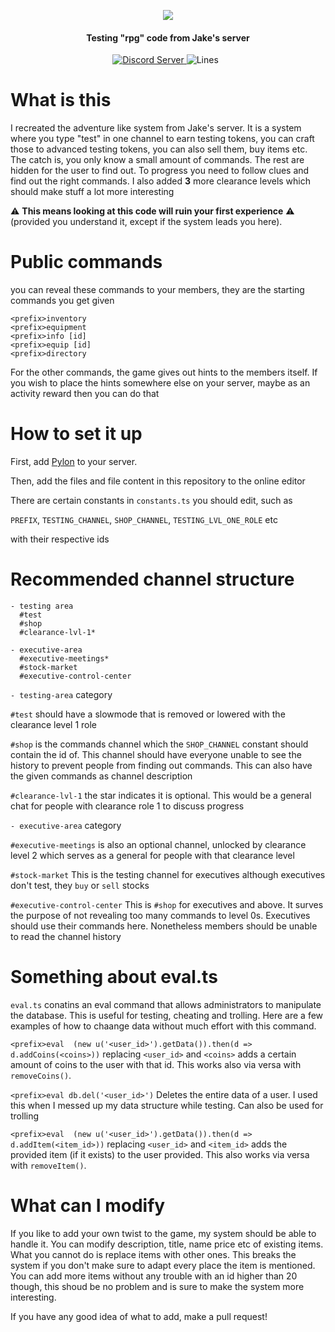 
<p align="center">
  <a href"https://discord.com/invite/jake">
     <img src="https://cdn.discordapp.com/icons/242101182183505920/4887c1254bf7c5e173e01ebfee84c74d.png?size=256">
  </a>
</p>
<h4 align="center">Testing "rpg" code from Jake's server</h4>
<p align="center">
  <a href="https://discord.gg/zXqDHkm/">
    <img alt="Discord Server" src="https://img.shields.io/discord/691713541262147687.svg?label=Discord&logo=discord&logoColor=ffffff&color=7389D8&labelColor=6A7EC2&style=flat">
  </a>
  <a>
    <img alt="Lines" src="https://img.shields.io/tokei/lines/github/Kile/testing">
  </a>
  <a>
    <img scr="https://img.shields.io/github/commit-activity/Kiles-Comissions/testing">
  </a>
    <a>
    <img scr="https://img.shields.io/github/license/Kiles-Comissions/testing">
  </a>
</p>

# What is this
I recreated the adventure like system from Jake's server. It is a system where you type "test" in one channel to earn testing tokens, you can craft those to advanced testing tokens, you can also sell them, buy items etc. 
The catch is, you only know a small amount of commands. The rest are hidden for the user to find out. To progress you need to follow clues and find out the right commands. 
I also added **3** more clearance levels which should make stuff a lot more interesting

⚠️ **This means looking at this code will ruin your first experience** ⚠️ (provided you understand it, except if the system leads you here).

# Public commands
you can reveal these commands to your members, they are the starting commands you get given 
```
<prefix>inventory
<prefix>equipment
<prefix>info [id]
<prefix>equip [id]
<prefix>directory
```
For the other commands, the game gives out hints to the members itself. If you wish to place the hints somewhere else on your server, maybe as an activity reward then you can do that

# How to set it up
First, add [Pylon](https://pylon.bot) to your server. 

Then, add the files and file content in this repository to the online editor

There are certain constants in `constants.ts` you should edit, such as

`PREFIX`, `TESTING_CHANNEL`, `SHOP_CHANNEL`, `TESTING_LVL_ONE_ROLE` etc

with their respective ids

# Recommended channel structure
```
- testing area
  #test
  #shop
  #clearance-lvl-1*

- executive-area
  #executive-meetings*
  #stock-market
  #executive-control-center
```
`- testing-area` category 

`#test` should have a slowmode that is removed or lowered with the clearance level 1 role

`#shop` is the commands channel which the `SHOP_CHANNEL` constant should contain the id of. This channel should have everyone unable to see the history to prevent people from finding out commands. This can also have the given commands as channel description

`#clearance-lvl-1` the star indicates it is optional. This would be a general chat for people with clearance role 1 to discuss progress

`- executive-area` category

`#executive-meetings` is also an optional channel, unlocked by clearance level 2 which serves as a general for people with that clearance level

`#stock-market` This is the testing channel for executives although executives don't test, they `buy` or `sell` stocks

`#executive-control-center` This is `#shop` for executives and above. It surves the purpose of not revealing too many commands to level 0s. Executives should use their commands here. Nonetheless members should be unable to read the channel history


# Something about eval.ts
`eval.ts` conatins an eval command that allows administrators to manipulate the database. This is useful for testing, cheating and trolling. Here are a few examples of how to chaange data without much effort with this command.

`<prefix>eval  (new u('<user_id>').getData()).then(d => d.addCoins(<coins>))` replacing `<user_id>` and `<coins>` adds a certain amount of coins to the user with that id. This works also via versa with `removeCoins()`.
 
`<prefix>eval db.del('<user_id>')` Deletes the entire data of a user. I used this when I messed up my data structure while testing. Can also be used for trolling

`<prefix>eval  (new u('<user_id>').getData()).then(d => d.addItem(<item_id>))` replacing `<user_id>` and `<item_id>` adds the provided item (if it exists) to the user provided. This also works via versa with `removeItem()`.

# What can I modify
If you like to add your own twist to the game, my system should be able to handle it. You can modify description, title, name price etc of existing items. What you cannot do is replace items with other ones. This breaks the system if you don't make sure to adapt every place the item is mentioned. You can add more items without any trouble with an id higher than 20 though, this shoud be no problem and is sure to make the system more interesting. 

If you have any good idea of what to add, make a pull request!
